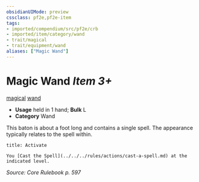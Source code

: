 ```yaml
---
obsidianUIMode: preview
cssclass: pf2e,pf2e-item
tags:
- imported/compendium/src/pf2e/crb
- imported/item/category/wand
- trait/magical
- trait/equipment/wand
aliases: ["Magic Wand"]
---
```

# Magic Wand *Item 3+*  
[magical](magical.md)  [wand](wand.md)  

- **Usage** held in 1 hand; **Bulk** L
- **Category** Wand

This baton is about a foot long and contains a single spell. The appearance typically relates to the spell within.

```ad-embed-ability
title: Activate

You [Cast the Spell](../../../rules/actions/cast-a-spell.md) at the indicated level.
```

*Source: Core Rulebook p. 597*
